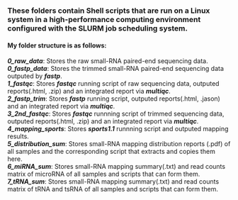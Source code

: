 ### These folders contain Shell scripts that are run on a Linux system in a high-performance computing environment configured with the SLURM job scheduling system.
#### My folder structure is as follows:
***0_raw_data***: Stores the raw small-RNA paired-end sequencing data.  
***0_fastp_data***: Stores the trimmed small-RNA paired-end sequencing data outputed by ***fastp***.   
***1_fastqc***: Stores ***fastqc*** running script of raw sequencing data, outputed reports(.html, .zip) and an integrated report via ***multiqc***.  
***2_fastp_trim***: Stores ***fastp*** running script, outputed reports(.html, .jason) and an integrated report via ***multiqc***.  
***3_2nd_fastqc***: Stores ***fastqc*** runnning script of trimmed sequencing data, outputed reports(.html, .zip) and an integrated report via ***multiqc***.  
***4_mapping_sports***: Stores ***sports1.1*** runnning script and outputed mapping results.  
***5_distribution_sum***: Stores small-RNA mapping distribution reports (.pdf) of all samples and the corresponding script that extracts and copies them here.  
***6_miRNA_sum***: Stores small-RNA mapping summary(.txt) and read counts matrix of microRNA of all samples and scripts that can form them.  
***7_tRNA_sum***: Stores small-RNA mapping summary(.txt) and read counts matrix of tRNA and tsRNA of all samples and scripts that can form them.

